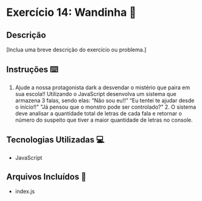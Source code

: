 # Exercício 14: Wandinha 📌

## Descrição
[Inclua uma breve descrição do exercício ou problema.]

## Instruções ⌨️
1. Ajude a nossa protagonista dark a desvendar o mistério que paira em sua escola!! Utilizando o JavaScript desenvolva um sistema que armazena 3 falas, sendo elas:
    “Não sou eu!!”
    “Eu tentei te ajudar desde o início!!"
    "Já pensou que o monstro pode ser controlado?”
    2. O sistema deve analisar a quantidade total de letras de cada fala e retornar o número do suspeito que tiver a maior quantidade de letras no console.
## Tecnologias Utilizadas 💻
- JavaScript

## Arquivos Incluídos 📂
- index.js
